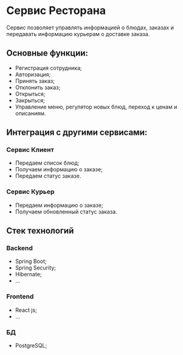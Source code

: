 # Сервис Ресторана

Сервис позволяет управлять информацией о блюдах, заказах и передавать информацию курьерам о доставке заказа.

## Основные функции:

* Регистрация сотрудника;
* Авторизация;
* Принять заказ;
* Отклонить заказ;
* Открыться;
* Закрыться;
* Управление меню, регулятор новых блюд, переход к ценам и описаниям.

## Интеграция с другими сервисами:

### Сервис Клиент

* Передаем список блюд;
* Получаем информацию о заказе;
* Передаем статус заказе.

### Сервис Курьер

* Передаем информацию о заказе;
* Получаем обновленный статус заказа.

## Стек технологий

### Backend

* Spring Boot;
* Spring Security;
* Hibernate;
* ...

### Frontend

* React js;
* ...

### БД

* PostgreSQL;
